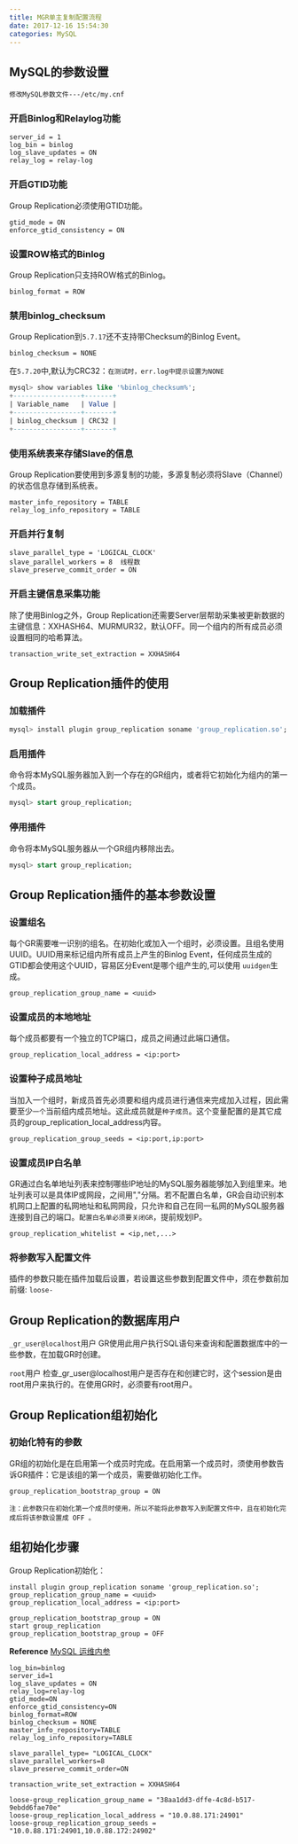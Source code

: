 ```yaml
---
title: MGR单主复制配置流程
date: 2017-12-16 15:54:30
categories: MySQL
---
```

## MySQL的参数设置

`修改MySQL参数文件---/etc/my.cnf`

### 开启Binlog和Relaylog功能
```  
server_id = 1
log_bin = binlog
log_slave_updates = ON
relay_log = relay-log
```

### 开启GTID功能
Group Replication必须使用GTID功能。

```
gtid_mode = ON
enforce_gtid_consistency = ON
```
<!-- more -->

### 设置ROW格式的Binlog
Group Replication只支持ROW格式的Binlog。

```
binlog_format = ROW
```

### 禁用binlog_checksum
Group Replication到`5.7.17`还不支持带Checksum的Binlog Event。

```
binlog_checksum = NONE
```

在`5.7.20`中,默认为CRC32：`在测试时，err.log中提示设置为NONE`

```sql
mysql> show variables like '%binlog_checksum%';
+-----------------+-------+
| Variable_name   | Value |
+-----------------+-------+
| binlog_checksum | CRC32 |
+-----------------+-------+
```

### 使用系统表来存储Slave的信息
Group Replication要使用到多源复制的功能，多源复制必须将Slave（Channel）的状态信息存储到系统表。

```
master_info_repository = TABLE
relay_log_info_repository = TABLE
```

### 开启并行复制
```
slave_parallel_type = 'LOGICAL_CLOCK'
slave_parallel_workers = 8  线程数
slave_preserve_commit_order = ON
```

### 开启主键信息采集功能
除了使用Binlog之外，Group Replication还需要Server层帮助采集被更新数据的主键信息：XXHASH64、MURMUR32，默认OFF。同一个组内的所有成员必须设置相同的哈希算法。

```
transaction_write_set_extraction = XXHASH64
```

## Group Replication插件的使用
### 加载插件

```sql
mysql> install plugin group_replication soname 'group_replication.so';
```

### 启用插件
命令将本MySQL服务器加入到一个存在的GR组内，或者将它初始化为组内的第一个成员。

```sql
mysql> start group_replication;
```

### 停用插件
命令将本MySQL服务器从一个GR组内移除出去。

```sql
mysql> start group_replication;
```

## Group Replication插件的基本参数设置
### 设置组名
每个GR需要唯一识别的组名。在初始化或加入一个组时，必须设置。且组名使用UUID。UUID用来标记组内所有成员上产生的Binlog Event，任何成员生成的GTID都会使用这个UUID，容易区分Event是哪个组产生的,可以使用 `uuidgen`生成。

```
group_replication_group_name = <uuid>
```

### 设置成员的本地地址
每个成员都要有一个独立的TCP端口，成员之间通过此端口通信。

```
group_replication_local_address = <ip:port>
```

### 设置种子成员地址
当加入一个组时，新成员首先必须要和组内成员进行通信来完成加入过程，因此需要至少`一个`当前组内成员地址。这此成员就是`种子成员`。这个变量配置的是其它成员的group_replication_local_address内容。

```
group_replication_group_seeds = <ip:port,ip:port>
```

### 设置成员IP白名单
GR通过白名单地址列表来控制哪些IP地址的MySQL服务器能够加入到组里来。地址列表可以是具体IP或网段，之间用","分隔。若不配置白名单，GR会自动识别本机网口上配置的私网地址和私网网段，只允许和自己在同一私网的MySQL服务器连接到自己的端口。`配置白名单必须要关闭GR`，提前规划IP。

```
group_replication_whitelist = <ip,net,...>
```

### 将参数写入配置文件
插件的参数只能在插件加载后设置，若设置这些参数到配置文件中，须在参数前加前缀: `loose-`

## Group Replication的数据库用户

`_gr_user@localhost`用户
GR使用此用户执行SQL语句来查询和配置数据库中的一些参数，在加载GR时创建。

`root`用户
检查_gr_user@localhost用户是否存在和创建它时，这个session是由root用户来执行的。在使用GR时，必须要有root用户。

## Group Replication组初始化
### 初始化特有的参数
GR组的初始化是在启用第一个成员时完成。在启用第一个成员时，须使用参数告诉GR插件：它是该组的第一个成员，需要做初始化工作。

```
group_replication_bootstrap_group = ON
```
`注：此参数只在初始化第一个成员时使用，所以不能将此参数写入到配置文件中，且在初始化完成后将该参数设置成 OFF 。`

## 组初始化步骤
Group Replication初始化：

```
install plugin group_replication soname 'group_replication.so';
group_replication_group_name = <uuid>
group_replication_local_address = <ip:port>
```

```
group_replication_bootstrap_group = ON
start group_replication
group_replication_bootstrap_group = OFF
```

**Reference**
[MySQL 运维内参](https://item.jd.com/12195430.html)


```
log_bin=binlog
server_id=1
log_slave_updates = ON
relay_log=relay-log
gtid_mode=ON
enforce_gtid_consistency=ON
binlog_format=ROW
binlog_checksum = NONE
master_info_repository=TABLE
relay_log_info_repository=TABLE

slave_parallel_type= "LOGICAL_CLOCK"
slave_parallel_workers=8
slave_preserve_commit_order=ON

transaction_write_set_extraction = XXHASH64

loose-group_replication_group_name = "38aa1dd3-dffe-4c8d-b517-9ebdd6fae70e"
loose-group_replication_local_address = "10.0.88.171:24901"
loose-group_replication_group_seeds = "10.0.88.171:24901,10.0.88.172:24902"
```



